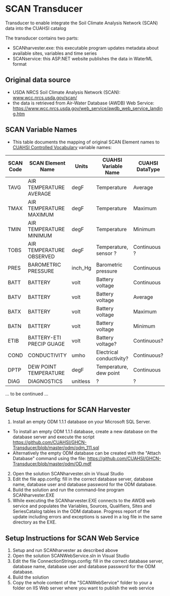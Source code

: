 # SCAN Transducer
Transducer to enable integrate the Soil Climate Analysis Network (SCAN) data into the CUAHSI catalog

The transducer contains two parts:
- SCANharvester.exe: this executable program updates metadata about available sites, variables and time series
- SCANservice: this ASP.NET website publishes the data in WaterML format

## Original data source
- USDA NRCS Soil Climate Analysis Network (SCAN): www.wcc.nrcs.usda.gov/scan/
- the data is retrieved from Air-Water Database (AWDB) Web Service: https://www.wcc.nrcs.usda.gov/web_service/awdb_web_service_landing.htm 

## SCAN Variable Names 
- This table documents the mapping of original SCAN Element names to [CUAHSI Controlled Vocabulary](http://his.cuahsi.org/mastercvreg/edit_cv11.aspx?tbl=VariableNameCV) variable names:

| SCAN Code     | SCAN Element Name         | Units    | CUAHSI Variable Name     | CUAHSI DataType |
| ------------- | ------------------------- | ---------| -------------------------| --------------- |
| TAVG          | AIR TEMPERATURE AVERAGE   | degF     | Temperature              | Average         |
| TMAX          | AIR TEMPERATURE MAXIMUM   | degF     | Temperature              | Maximum         |
| TMIN          | AIR TEMPERATURE MINIMUM   | degF     | Temperature              | Minimum         |
| TOBS          | AIR TEMPERATURE OBSERVED  | degF     | Temperature, sensor ?    | Continuous ?    |
| PRES          | BAROMETRIC PRESSURE       | inch_Hg  | Barometric pressure      | Continuous      |
| BATT          | BATTERY                   | volt     | Battery voltage          | Continuous      |
| BATV          | BATTERY                   | volt     | Battery voltage          | Average         |
| BATX          | BATTERY                   | volt     | Battery voltage          | Maximum         |
| BATN          | BATTERY                   | volt     | Battery voltage          | Minimum         |
| ETIB          | BATTERY-ETI PRECIP GUAGE  | volt     | Battery voltage?         | Continuous?     |
| COND          | CONDUCTIVITY              | umho     | Electrical conductivity? | Continuous?     |
| DPTP          | DEW POINT TEMPERATURE     | degF     | Temperature, dew point   | Continuous      |
| DIAG          | DIAGNOSTICS               | unitless | ?                        | ?               |

... to be continued ...


## Setup Instructions for SCAN Harvester
1. Install an empty ODM 1.1.1 database on your Microsoft SQL Server. 
- To install an empty ODM 1.1.1 database, create a new database on the database server and execute the script https://github.com/CUAHSI/GHCN-Transducer/blob/master/odm/odm_111.sql
- Alternatively the empty ODM database can be created with the "Attach Database" command using the file: https://github.com/CUAHSI/GHCN-Transducer/blob/master/odm/OD.mdf
2. Open the solution SCANharvester.sln in Visual Studio
3. Edit the file app.config: fill in the correct database server, database name, database user and database password for the ODM database.
4. Build the solution and run the command-line program SCANharvester.EXE
5. While executing the SCANharvester.EXE connects to the AWDB web service and populates the Variables, Sources, Qualifiers, Sites and SeriesCatalog tables in the ODM database. Progress report of the update including errors and exceptions is saved in a log file in the same directory as the EXE.

## Setup Instructions for SCAN Web Service
1. Setup and run SCANharvester as described above
2. Open the solution SCANWebService.sln in Visual Studio
3. Edit the file ConnectionStrings.config: fill in the correct database server, database name, database user and database password for the ODM database.
4. Build the solution
5. Copy the whole content of the "SCANWebService" folder to your a folder on IIS Web server where you want to publish the web service
